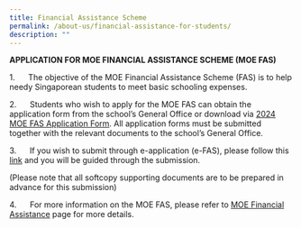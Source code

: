 ```yaml
---
title: Financial Assistance Scheme
permalink: /about-us/financial-assistance-for-students/
description: ""
---
```


**APPLICATION FOR MOE FINANCIAL ASSISTANCE SCHEME (MOE FAS)** 

1.      The objective of the MOE Financial Assistance Scheme (FAS) is to help needy Singaporean students to meet basic schooling expenses.

2.      Students who wish to apply for the MOE FAS can obtain the application form from the school’s General Office or download via [2024 MOE FAS Application Form](https://www.moe.gov.sg/financial-matters/-/media/a2155de9879a4d1db7eef286a4451e2c.ashx). All application forms must be submitted together with the relevant documents to the school’s General Office.

3.      If you wish to submit through e-application (e-FAS), please follow this [link](https://go.gov.sg/moe-efas) and you will be guided through the submission.

(Please note that all softcopy supporting documents are to be prepared in advance for this submission)

4.      For more information on the MOE FAS, please refer to [MOE Financial Assistance](https://www.moe.gov.sg/financial-matters/financial-assistance) page for more details.